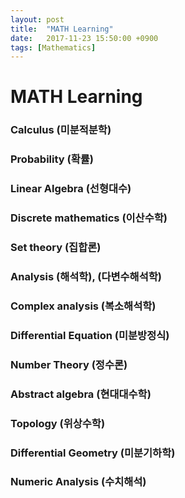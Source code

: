 ```yaml
---
layout: post
title:  "MATH Learning"
date:   2017-11-23 15:50:00 +0900
tags: [Mathematics]
---
```


# MATH Learning

### Calculus (미분적분학)
### Probability (확률)
### Linear Algebra (선형대수)
### Discrete mathematics (이산수학)
### Set theory (집합론)
### Analysis (해석학), (다변수해석학)
### Complex analysis (복소해석학)
### Differential Equation (미분방정식)
### Number Theory (정수론)
### Abstract algebra (현대대수학)
### Topology (위상수학)
### Differential Geometry (미분기하학)
### Numeric Analysis (수치해석)
